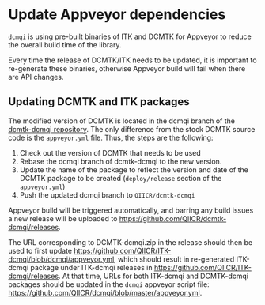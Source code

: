 # Update Appveyor dependencies

`dcmqi` is using pre-built binaries of ITK and DCMTK for Appveyor to reduce the overall build time of the library.

Every time the release of DCMTK/ITK needs to be updated, it is important to re-generate these binaries, otherwise Appveyor build will fail when there are API changes.

## Updating DCMTK and ITK packages

The modified version of DCMTK is located in the dcmqi branch of the [dcmtk-dcmqi repository](https://github.com/QIICR/dcmtk-dcmqi). The only difference from the stock DCMTK source code is the `appveyor.yml` file. Thus, the steps are the following: 

1. Check out the version of DCMTK that needs to be used
2. Rebase the dcmqi branch of dcmtk-dcmqi to the new version.
3. Update the name of the package to reflect the version and date of the DCMTK package to be created (`deploy/release` section of the `appveyor.yml`)
3. Push the updated dcmqi branch to `QIICR/dcmtk-dcmqi`

Appveyor build will be triggered automatically, and barring any build issues a new release will be uploaded to https://github.com/QIICR/dcmtk-dcmqi/releases.

The URL corresponding to DCMTK-dcmqi.zip in the release should then be used to first update https://github.com/QIICR/ITK-dcmqi/blob/dcmqi/appveyor.yml, which should result in re-generated ITK-dcmqi package under ITK-dcmqi releases in https://github.com/QIICR/ITK-dcmqi/releases. At that time, URLs for both ITK-dcmqi and DCMTK-dcmqi packages should be updated in the `dcmqi` appveyor script file: https://github.com/QIICR/dcmqi/blob/master/appveyor.yml.